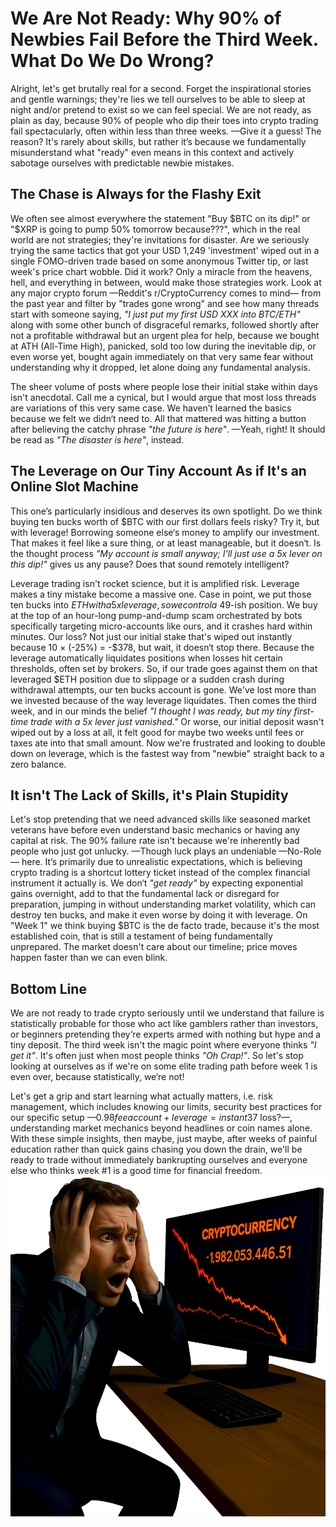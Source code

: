 # We Are Not Ready: Why 90% of Newbies Fail Before the Third Week. What Do We Do Wrong?
Alright, let's get brutally real for a second. Forget the inspirational stories and gentle warnings; they're lies we tell ourselves to be able to sleep at night and/or pretend to exist so we can feel special. We are not ready, as plain as day, because 90% of people who dip their toes into crypto trading fail spectacularly, often within less than three weeks. —Give it a guess! The reason? It's rarely about skills, but rather it’s because we fundamentally misunderstand what "ready" even means in this context and actively sabotage ourselves with predictable newbie mistakes.

## The Chase is Always for the Flashy Exit
We often see almost everywhere the statement "Buy $BTC on its dip!" or "$XRP is going to pump 50% tomorrow because???", which in the real world are not strategies; they're invitations for disaster. Are we seriously trying the same tactics that got your USD 1,249 'investment' wiped out in a single FOMO-driven trade based on some anonymous Twitter tip, or last week's price chart wobble. Did it work? Only a miracle from the heavens, hell, and everything in between, would make those strategies work. Look at any major crypto forum —Reddit's r/CryptoCurrency comes to mind— from the past year and filter by "trades gone wrong" and see how many threads start with someone saying, _"I just put my first USD XXX into $BTC/$ETH"_ along with some other bunch of disgraceful remarks, followed shortly after not a profitable withdrawal but an urgent plea for help, because we bought at ATH (All-Time High), panicked, sold too low during the inevitable dip, or even worse yet, bought again immediately on that very same fear without understanding why it dropped, let alone doing any fundamental analysis.

The sheer volume of posts where people lose their initial stake within days isn't anecdotal. Call me a cynical, but I would argue that most loss threads are variations of this very same case. We haven’t learned the basics because we felt we didn‘t need to. All that mattered was hitting a button after believing the catchy phrase _"the future is here"_. —Yeah, right! It should be read as _"The disaster is here"_, instead.

## The Leverage on Our Tiny Account As if It's an Online Slot Machine
This one’s particularly insidious and deserves its own spotlight. Do we think buying ten bucks worth of $BTC with our first dollars feels risky? Try it, but with leverage! Borrowing someone else‘s money to amplify our investment. That makes it feel like a sure thing, or at least manageable, but it doesn‘t. Is the thought process _"My account is small anyway; I'll just use a 5x lever on this dip!"_ gives us any pause? Does that sound remotely intelligent?

Leverage trading isn't rocket science, but it is amplified risk. Leverage makes a tiny mistake become a massive one. Case in point, we put those ten bucks into $ETH with a 5x leverage, so we control a ~$49-ish position. We buy at the top of an hour-long pump-and-dump scam orchestrated by bots specifically targeting micro-accounts like ours, and it crashes hard within minutes. Our loss? Not just our initial stake that's wiped out instantly because 10 × (-25%) = -$378, but wait, it doesn‘t stop there. Because the leverage automatically liquidates positions when losses hit certain thresholds, often set by brokers. So, if our trade goes against them on that leveraged $ETH position due to slippage or a sudden crash during withdrawal attempts, our ten bucks account is gone. We've lost more than we invested because of the way leverage liquidates. Then comes the third week, and in our minds the belief _"I thought I was ready, but my tiny first-time trade with a 5x lever just vanished."_ Or worse, our initial deposit wasn't wiped out by a loss at all, it felt good for maybe two weeks until fees or taxes ate into that small amount. Now we're frustrated and looking to double down on leverage, which is the fastest way from "newbie" straight back to a zero balance.

## It isn't The Lack of Skills, it's Plain Stupidity
Let's stop pretending that we need advanced skills like seasoned market veterans have before even understand basic mechanics or having any capital at risk. The 90% failure rate isn't because we're inherently bad people who just got unlucky. —Though luck plays an undeniable —No-Role— here. It’s primarily due to unrealistic expectations, which is believing crypto trading is a shortcut lottery ticket instead of the complex financial instrument it actually is. We don‘t _"get ready"_ by expecting exponential gains overnight, add to that the fundamental lack or disregard for preparation, jumping in without understanding market volatility, which can destroy ten bucks, and make it even worse by doing it with leverage. On "Week 1" we think buying $BTC is the de facto trade, because it's the most established coin, that is still a testament of being fundamentally unprepared. The market doesn't care about our timeline; price moves happen faster than we can even blink.

## Bottom Line
We are not ready to trade crypto seriously until we understand that failure is statistically probable for those who act like gamblers rather than investors, or beginners pretending they‘re experts armed with nothing but hype and a tiny deposit. The third week isn't the magic point where everyone thinks _"I get it"_. It's often just when most people thinks _"Oh Crap!"_. So let's stop looking at ourselves as if we're on some elite trading path before week 1 is even over, because statistically, we‘re not!

Let's get a grip and start learning what actually matters, i.e. risk management, which  includes knowing our limits, security best practices for our specific setup —$0.98 fee account + leverage = instant $37 loss?—, understanding market mechanics beyond headlines or coin names alone. With these simple insights, then maybe, just maybe, after weeks of painful education rather than quick gains chasing you down the drain, we'll be ready to trade without immediately bankrupting ourselves and everyone else who thinks week #1 is a good time for financial freedom.
![Crypto Market Crash](CryptoMarketCrash.png)